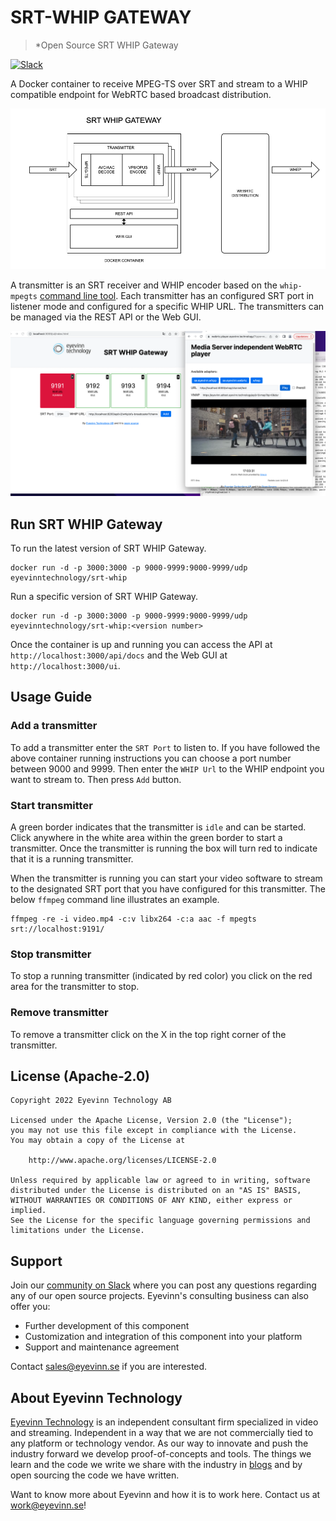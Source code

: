 # SRT-WHIP GATEWAY
> *Open Source SRT WHIP Gateway

[![Slack](http://slack.streamingtech.se/badge.svg)](http://slack.streamingtech.se)

A Docker container to receive MPEG-TS over SRT and stream to a WHIP compatible endpoint for WebRTC based broadcast distribution.

![System Diagram](docs/srt_whip_gw.png)

A transmitter is an SRT receiver and WHIP encoder based on the `whip-mpegts` [command line tool](https://github.com/Eyevinn/whip-mpegts). Each transmitter has an configured SRT port in listener mode and configured for a specific WHIP URL. The transmitters can be managed via the REST API or the Web GUI.

![Screenshot of demo application](docs/screenshot.png)

## Run SRT WHIP Gateway

To run the latest version of SRT WHIP Gateway.

```
docker run -d -p 3000:3000 -p 9000-9999:9000-9999/udp eyevinntechnology/srt-whip
```

Run a specific version of SRT WHIP Gateway.

```
docker run -d -p 3000:3000 -p 9000-9999:9000-9999/udp eyevinntechnology/srt-whip:<version number>
```

Once the container is up and running you can access the API at `http://localhost:3000/api/docs` and the Web GUI at `http://localhost:3000/ui`.

## Usage Guide

### Add a transmitter

To add a transmitter enter the `SRT Port` to listen to. If you have followed the above container running instructions you can choose a port number between 9000 and 9999. Then enter the `WHIP Url` to the WHIP endpoint you want to stream to. Then press `Add` button.

### Start transmitter

A green border indicates that the transmitter is `idle` and can be started. Click anywhere in the white area within the green border to start a transmitter. Once the transmitter is running the box will turn red to indicate that it is a running transmitter.

When the transmitter is running you can start your video software to stream to the designated SRT port that you have configured for this transmitter. The below `ffmpeg` command line illustrates an example.

```
ffmpeg -re -i video.mp4 -c:v libx264 -c:a aac -f mpegts srt://localhost:9191/
```

### Stop transmitter

To stop a running transmitter (indicated by red color) you click on the red area for the transmitter to stop.

### Remove transmitter

To remove a transmitter click on the X in the top right corner of the transmitter.

## License (Apache-2.0)

```
Copyright 2022 Eyevinn Technology AB

Licensed under the Apache License, Version 2.0 (the "License");
you may not use this file except in compliance with the License.
You may obtain a copy of the License at

    http://www.apache.org/licenses/LICENSE-2.0

Unless required by applicable law or agreed to in writing, software
distributed under the License is distributed on an "AS IS" BASIS,
WITHOUT WARRANTIES OR CONDITIONS OF ANY KIND, either express or implied.
See the License for the specific language governing permissions and
limitations under the License.
```

## Support

Join our [community on Slack](http://slack.streamingtech.se) where you can post any questions regarding any of our open source projects. Eyevinn's consulting business can also offer you:

- Further development of this component
- Customization and integration of this component into your platform
- Support and maintenance agreement

Contact [sales@eyevinn.se](mailto:sales@eyevinn.se) if you are interested.

## About Eyevinn Technology

[Eyevinn Technology](https://www.eyevinntechnology.se) is an independent consultant firm specialized in video and streaming. Independent in a way that we are not commercially tied to any platform or technology vendor. As our way to innovate and push the industry forward we develop proof-of-concepts and tools. The things we learn and the code we write we share with the industry in [blogs](https://dev.to/video) and by open sourcing the code we have written.

Want to know more about Eyevinn and how it is to work here. Contact us at work@eyevinn.se!